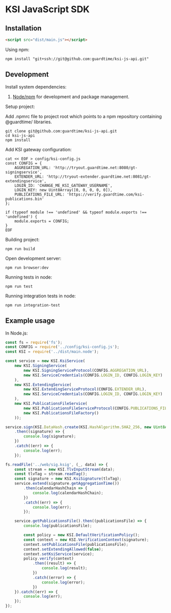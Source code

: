 # KSI JavaScript SDK

## Installation
```html
<script src="dist/main.js"></script>
```
Using npm:
```shell
npm install "git+ssh://git@github.com:guardtime/ksi-js-api.git"
```

## Development
Install system dependencies:

1. [Node/npm](https://nodejs.org/en/download/current/) for development and package management.

Setup project:

Add .npmrc file to project root which points to a npm repository containing @guardtime/ libraries.
```shell
git clone git@github.com:guardtime/ksi-js-api.git
cd ksi-js-api
npm install
```
Add KSI gateway configuration:
```shell
cat << EOF > config/ksi-config.js
const CONFIG = {
    AGGREGATION_URL: 'http://tryout.guardtime.net:8080/gt-signingservice',
    EXTENDER_URL: 'http://tryout-extender.guardtime.net:8081/gt-extendingservice',
    LOGIN_ID: 'CHANGE_ME_KSI_GATEWAY_USERNAME',
    LOGIN_KEY: new Uint8Array([0, 0, 0, 0, 0]),
    PUBLICATIONS_FILE_URL: 'https://verify.guardtime.com/ksi-publications.bin'
};

if (typeof module !== 'undefined' && typeof module.exports !== 'undefined') {
    module.exports = CONFIG;
}
EOF
```

Building project:
```shell
npm run build
```

Open development server:
```shell
npm run browser:dev
```

Running tests in node:
```
npm run test
```

Running integration tests in node:
```
npm run integration-test
```

## Example usage
In Node.js:
```js
const fs = require('fs');
const CONFIG = require('../config/ksi-config.js');
const KSI = require('../dist/main.node');

const service = new KSI.KsiService(
    new KSI.SigningService(
        new KSI.SigningServiceProtocol(CONFIG.AGGREGATION_URL),
        new KSI.ServiceCredentials(CONFIG.LOGIN_ID, CONFIG.LOGIN_KEY)
    ),
    new KSI.ExtendingService(
        new KSI.ExtendingServiceProtocol(CONFIG.EXTENDER_URL),
        new KSI.ServiceCredentials(CONFIG.LOGIN_ID, CONFIG.LOGIN_KEY)
    ),
    new KSI.PublicationsFileService(
        new KSI.PublicationsFileServiceProtocol(CONFIG.PUBLICATIONS_FILE_URL),
        new KSI.PublicationsFileFactory()
    ));

service.sign(KSI.DataHash.create(KSI.HashAlgorithm.SHA2_256, new Uint8Array(32)))
    .then((signature) => {
        console.log(signature);
    })
    .catch((err) => {
        console.log(err);
    });

fs.readFile('../web/sig.ksig', (_, data) => {
    const stream = new KSI.TlvInputStream(data);
    const tlvTag = stream.readTag();
    const signature = new KSI.KsiSignature(tlvTag);
    service.extend(signature.getAggregationTime())
        .then(calendarHashChain => {
            console.log(calendarHashChain);
        })
        .catch((err) => {
            console.log(err);
        });

    service.getPublicationsFile().then((publicationsFile) => {
        console.log(publicationsFile);

        const policy = new KSI.DefaultVerificationPolicy();
        const context = new KSI.VerificationContext(signature);
        context.setPublicationsFile(publicationsFile);
        context.setExtendingAllowed(false);
        context.setKsiService(service);
        policy.verify(context)
            .then((result) => {
                console.log(result);
            })
            .catch((error) => {
                console.log(error);
            })
    }).catch((err) => {
        console.log(err);
    });
});
```
